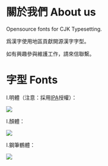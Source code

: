 # 關於我們 About us #

Opensource fonts for CJK Typesetting.

爲漢字使用地區貢獻開源漢字字型。

如有興趣參與維護工作，請來信聯繫。

# 字型 Fonts #

I.明體（注意：採用[IPA](http://ipafont.ipa.go.jp/ipa_font_license_v1.html)授權）：

[![](http://founder.acgvlyric.org/iu/lib/exe/fetch.php/i.bming_sample.png)](http://founder.acgvlyric.org/iu/doku.php/%E9%80%A0%E5%AD%97:%E9%96%8B%E6%BA%90%E5%AD%97%E5%9E%8B_i.%E6%98%8E%E9%AB%94)


I.顏體：

[![](http://founder.acgvlyric.org/iu/lib/exe/fetch.php/i.ngaan_sample.png)](http://founder.acgvlyric.org/iu/doku.php/%E9%80%A0%E5%AD%97:%E9%96%8B%E6%BA%90%E5%AD%97%E5%9E%8B_i.%E9%A1%8F%E9%AB%94)


I.鋼筆鶴體：

[![](http://founder.acgvlyric.org/iu/lib/exe/fetch.php/i.pencrane_sample.png)](http://founder.acgvlyric.org/iu/doku.php/%E9%80%A0%E5%AD%97:%E9%96%8B%E6%BA%90%E5%AD%97%E5%9E%8B_i.%E9%8B%BC%E7%AD%86%E9%B6%B4%E9%AB%94)